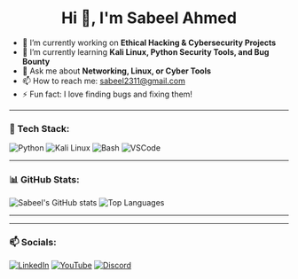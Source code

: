 <h1 align="center">Hi 👋, I'm Sabeel Ahmed</h1>

- 🔭 I’m currently working on **Ethical Hacking & Cybersecurity Projects**
- 🌱 I’m currently learning **Kali Linux, Python Security Tools, and Bug Bounty**
- 💬 Ask me about **Networking, Linux, or Cyber Tools**
- 📫 How to reach me: sabeel2311@gmail.com
- ⚡ Fun fact: I love finding bugs and fixing them!

---

### 🧰 Tech Stack:
![Python](https://img.shields.io/badge/Python-3776AB?style=for-the-badge&logo=python&logoColor=white)
![Kali Linux](https://img.shields.io/badge/Kali_Linux-557C94?style=for-the-badge&logo=kalilinux&logoColor=white)
![Bash](https://img.shields.io/badge/Bash-121011?style=for-the-badge&logo=gnu-bash&logoColor=white)
![VSCode](https://img.shields.io/badge/VS_Code-007ACC?style=for-the-badge&logo=visual-studio-code&logoColor=white)

---

### 📊 GitHub Stats:
![Sabeel's GitHub stats](https://github-readme-stats.vercel.app/api?username=sabeelahmed&show_icons=true&theme=github_dark)
![Top Languages](https://github-readme-stats.vercel.app/api/top-langs/?username=sabeelahmed&layout=compact&theme=github_dark)

---

---

### 📫 Socials:
[![LinkedIn](https://img.shields.io/badge/LinkedIn-blue?style=for-the-badge&logo=linkedin&logoColor=white)](https://linkedin.com/in/YOUR-ID)
[![YouTube](https://img.shields.io/badge/YouTube-red?style=for-the-badge&logo=youtube&logoColor=white)](https://youtube.com/@YOURCHANNEL)
[![Discord](https://img.shields.io/badge/Discord-5865F2?style=for-the-badge&logo=discord&logoColor=white)](https://discord.com/users/YOUR-ID)

